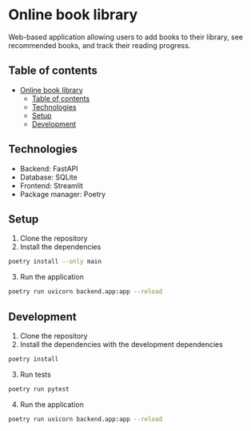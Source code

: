 # Online book library

Web-based application allowing users to add books to their library, see recommended books, and track their reading progress.

## Table of contents

- [Online book library](#online-book-library)
  - [Table of contents](#table-of-contents)
  - [Technologies](#technologies)
  - [Setup](#setup)
  - [Development](#development)

## Technologies

- Backend: FastAPI
- Database: SQLite
- Frontend: Streamlit
- Package manager: Poetry

## Setup

1. Clone the repository
2. Install the dependencies

```bash
poetry install --only main
```
3. Run the application

```bash
poetry run uvicorn backend.app:app --reload
```

## Development

1. Clone the repository
2. Install the dependencies with the development dependencies

```bash
poetry install
```
3. Run tests

```bash
poetry run pytest
```

4. Run the application

```bash
poetry run uvicorn backend.app:app --reload
```
